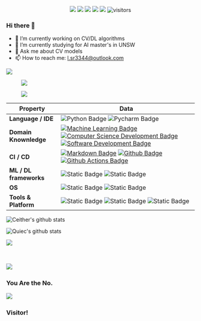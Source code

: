 <p align="center">
    <a href="https://github.com/CeitherNSW/CeitherNSW"><img src="https://img.shields.io/badge/status-updating-brightgreen.svg"></a>
    <a href="https://github.com/python/cpython"><img src="https://img.shields.io/badge/Python-3.12-FF1493.svg"></a>
    <a href="https://github.com/CeitherNSW/CeitherNSW/graphs/contributors"><img src="https://img.shields.io/github/contributors/CeitherNSW/CeitherNSW?color=blue"></a>
    <a href="https://github.com/CeitherNSW/CeitherNSW/stargazers"><img src="https://img.shields.io/github/stars/CeitherNSW/CeitherNSW.svg?logo=github"></a>
    <a href="https://github.com/CeitherNSW/CeitherNSW/network/members"><img src="https://img.shields.io/github/forks/CeitherNSW/CeitherNSW.svg?color=blue&logo=github"></a>
    <img src="https://visitor-badge.laobi.icu/badge?page_id=CeitherNSW.CeitherNSW" alt="visitors"/>   
</p>

### Hi there 👋



- 🔭 I’m currently working on CV/DL algorithms 
- 🌱 I’m currently studying for AI master's in UNSW 
- 💬 Ask me about CV models 
- 📫 How to reach me: l.sr3344@outlook.com
<img src="https://wakatime.com/share/@516b1c08-e2fa-42dc-a034-1de0fd68b546/4f0fd280-e577-4caa-906e-bd38a47c47c1.svg" height=“200”>

<figure><img src="https://wakatime.com/share/@516b1c08-e2fa-42dc-a034-1de0fd68b546/8d5cb3d8-f10e-439d-ba02-77f57549aeef.svg"></figure>

<figure><img src="https://wakatime.com/share/@516b1c08-e2fa-42dc-a034-1de0fd68b546/f0c57491-c4ff-4875-8e07-72f93415fd93.svg"></figure>

| Property                                        | Data                                                                                                                                                                                                                                                                                                                                                                                                                                                                                                                                                                                                                                                                                                                                                                                                                                                                                                                                                                                                                                                                                                                                                                                                                                                                                                                                                                                                                                                                                                                                                                                                                                                                                                                                                                                                            |
|-------------------------------------------------|-----------------------------------------------------------------------------------------------------------------------------------------------------------------------------------------------------------------------------------------------------------------------------------------------------------------------------------------------------------------------------------------------------------------------------------------------------------------------------------------------------------------------------------------------------------------------------------------------------------------------------------------------------------------------------------------------------------------------------------------------------------------------------------------------------------------------------------------------------------------------------------------------------------------------------------------------------------------------------------------------------------------------------------------------------------------------------------------------------------------------------------------------------------------------------------------------------------------------------------------------------------------------------------------------------------------------------------------------------------------------------------------------------------------------------------------------------------------------------------------------------------------------------------------------------------------------------------------------------------------------------------------------------------------------------------------------------------------------------------------------------------------------------------------------------------------|
| **Language / IDE**                              | ![Python Badge](https://img.shields.io/badge/-Python-3776AB?style=flat&logo=Python&logoColor=white) ![Pycharm Badge](https://img.shields.io/badge/-Pycharm-3776AB?style=flat&logo=Pycharm&logoColor=white) 
| **Domain Knownledge**                           | [![Machine Learning Badge](https://img.shields.io/badge/-Machine%20Learning-01D277?style=flat&logoColor=white)](https://github.com/BEPb/BEPb) [![Computer Science Development Badge](https://img.shields.io/badge/-Computer%20Science-FAB040?style=flat&logoColor=white)](https://github.com/search?q=user%3ABEPb&type=Repositories) [![Software Development Badge](https://img.shields.io/badge/-Software%20Development-FF6600?style=flat&logoColor=white)](https://github.com/search?q=user%3ABEPb&type=Repositories)  |                                                                                                                                                                                                                                                                                                                                                                                                                                                                                                                                                                                                                                                                                                                                                                                                                                                                                                                                                                                                                                                                                    
| **CI / CD**                                     | [![Markdown Badge](https://img.shields.io/badge/-Markdown-2088FF?style=flat&logo=Markdown&logoColor=white)](https://github.com/BEPb/BEPb) [![Github Badge](https://img.shields.io/badge/-Github%20-2088FF?style=flat&logo=Github&logoColor=white)](https://github.com/BEPb/BEPb) [![Github Actions Badge](https://img.shields.io/badge/-Git%20-2088FF?style=flat&logo=Git&logoColor=white)](https://github.com/BEPb/BEPb)                                                                                                                                                                                                                                                                                                                                                                                                                                                                                                                                                                                                                                                                                                                                                                                                                                                                                                                                                                                                                                                                                                                                                                                                                                                                                                                                                                                       |
| **ML / DL frameworks**                                | ![Static Badge](https://img.shields.io/badge/PyTorch-blue?logo=pytorch&logoColor=%23EE4C2C&labelColor=black&color=black) ![Static Badge](https://img.shields.io/badge/TensorFlow-blue?logo=tensorflow&logoColor=%23%23FF6F00&labelColor=black&color=black)
| **OS**                                          | ![Static Badge](https://img.shields.io/badge/Windows-blue?logo=windows&logoColor=white&labelColor=3776AB&color=3776AB) ![Static Badge](https://img.shields.io/badge/MacOS-blue?logo=apple&logoColor=white&labelColor=balck&color=black)   |
| **Tools & Platform**                            | ![Static Badge](https://img.shields.io/badge/Colab-blue?logo=googlecolab&logoColor=%23F9AB00&labelColor=white&color=white)  ![Static Badge](https://img.shields.io/badge/JupyterLab-blue?logo=Jupyter&logoColor=%23F37626&labelColor=black&color=black)  ![Static Badge](https://img.shields.io/badge/arXiv-blue?logo=arxiv&logoColor=%23B31B1B&labelColor=white&color=grey)                                                                                                                                                                                                                                                                                                                                                                                                                                                                                                                                                                                                                                                                                                                                                                                                                                                                                                                                                                                                                                                                                                                                                                                                                                                                                                                                                                                         |






![Ceither's github stats](https://github-readme-stats.vercel.app/api?username=CeitherNSW&show_icons=true&theme=radical&include_all_commits=true) 

![Quiec's github stats](https://github-readme-stats.vercel.app/api/top-langs/?username=CeitherNSW&theme=radical&layout=compact) 

<img src="https://github-readme-streak-stats.herokuapp.com/?user=CeitherNSW"></img> 



<!--   profile-green-animate --> 
![](./profile-3d-contrib/profile-green-animate.svg)  

### You Are the No. 

![](https://count.getloli.com/get/@CertherNSW?theme=rule34)  

### Visitor!
